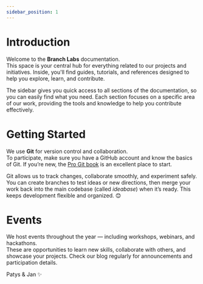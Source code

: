 ```yaml
---
sidebar_position: 1
---
```


# Introduction

Welcome to the **Branch Labs** documentation.  
This space is your central hub for everything related to our projects and initiatives. Inside, you'll find guides, tutorials, and references designed to help you explore, learn, and contribute.

The sidebar gives you quick access to all sections of the documentation, so you can easily find what you need. Each section focuses on a specific area of our work, providing the tools and knowledge to help you contribute effectively.

# Getting Started

We use **Git** for version control and collaboration.  
To participate, make sure you have a GitHub account and know the basics of Git. If you’re new, the [Pro Git book](https://git-scm.com/book/en/v2) is an excellent place to start.

Git allows us to track changes, collaborate smoothly, and experiment safely. You can create branches to test ideas or new directions, then merge your work back into the main codebase (called _ideabase_) when it’s ready. This keeps development flexible and organized. 😊

# Events

We host events throughout the year — including workshops, webinars, and hackathons.  
These are opportunities to learn new skills, collaborate with others, and showcase your projects. Check our blog regularly for announcements and participation details.

Patys & Jan ✨
